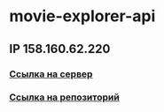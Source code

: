 
# movie-explorer-api
 
  
## IP 158.160.62.220

### [Ссылка на сервер](https://api.movieexp.nomoredomains.work,)

### [Ссылка на репозиторий](https://github.com/Kripns/movies-explorer-api)

